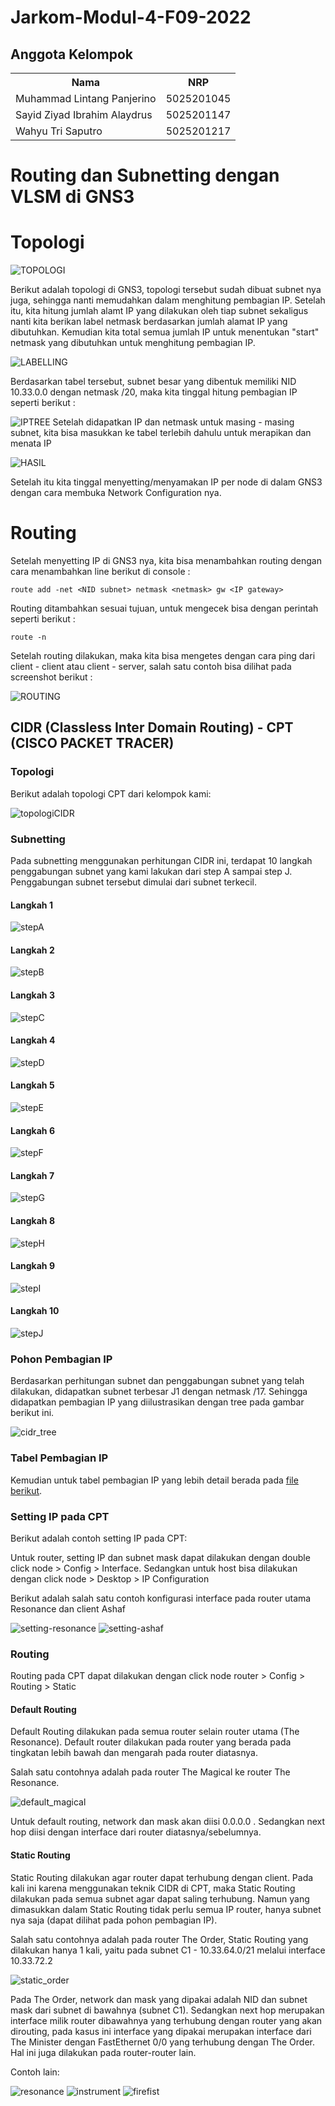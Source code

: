 # Jarkom-Modul-4-F09-2022

## Anggota Kelompok

<table>
    <tr>
	    <th>Nama</th>
        <th>NRP</th>
    </tr>
    <tr>
        <td>Muhammad Lintang Panjerino</td>
        <td>5025201045</td>
    </tr>
    <tr>
        <td>Sayid Ziyad Ibrahim Alaydrus</td>
        <td>5025201147</td>
    </tr>
    <tr>
        <td>Wahyu Tri Saputro</td>
        <td>5025201217</td>
    </tr>
<table>

# Routing dan Subnetting dengan VLSM di GNS3

# Topologi

![TOPOLOGI](img/VLSM/Topologi.png)

Berikut adalah topologi di GNS3, topologi tersebut sudah dibuat subnet nya juga, sehingga nanti memudahkan dalam menghitung pembagian IP. Setelah itu, kita hitung jumlah alamt IP yang dilakukan oleh tiap subnet sekaligus nanti kita berikan label netmask berdasarkan jumlah alamat IP yang dibutuhkan. Kemudian kita total semua jumlah IP untuk menentukan "start" netmask yang dibutuhkan untuk menghitung pembagian IP.

![LABELLING](img/VLSM/IP.png)

Berdasarkan tabel tersebut, subnet besar yang dibentuk memiliki NID 10.33.0.0 dengan netmask /20, maka kita tinggal hitung pembagian IP seperti berikut :

![IPTREE](img/VLSM/IPTree.png)
Setelah didapatkan IP dan netmask untuk masing - masing subnet, kita bisa masukkan ke tabel terlebih dahulu untuk merapikan dan menata IP

![HASIL](img/VLSM/HasilPerhitungan.png)

Setelah itu kita tinggal menyetting/menyamakan IP per node di dalam GNS3 dengan cara membuka Network Configuration nya.

# Routing

Setelah menyetting IP di GNS3 nya, kita bisa menambahkan routing dengan cara menambahkan line berikut di console :

`route add -net <NID subnet> netmask <netmask> gw <IP gateway>`

Routing ditambahkan sesuai tujuan, untuk mengecek bisa dengan perintah seperti berikut :

`route -n`

Setelah routing dilakukan, maka kita bisa mengetes dengan cara ping dari client - client atau client - server, salah satu contoh bisa dilihat pada screenshot berikut :

![ROUTING](img/VLSM/Routing.png)

## CIDR (Classless Inter Domain Routing) - CPT (CISCO PACKET TRACER)

### Topologi

Berikut adalah topologi CPT dari kelompok kami:

![topologiCIDR](/img/CIDR/TopologiCIDR.png)

### Subnetting

Pada subnetting menggunakan perhitungan CIDR ini, terdapat 10 langkah penggabungan subnet yang kami lakukan dari step A sampai step J. Penggabungan subnet tersebut dimulai dari subnet terkecil.

#### Langkah 1

![stepA](/img/CIDR/stepA.png)

#### Langkah 2

![stepB](/img/CIDR/stepB.png)

#### Langkah 3

![stepC](/img/CIDR/stepC.png)

#### Langkah 4

![stepD](/img/CIDR/stepD.png)

#### Langkah 5

![stepE](/img/CIDR/stepE.png)

#### Langkah 6

![stepF](/img/CIDR/stepF.png)

#### Langkah 7

![stepG](/img/CIDR/stepG.png)

#### Langkah 8

![stepH](/img/CIDR/stepH.png)

#### Langkah 9

![stepI](/img/CIDR/stepI.png)

#### Langkah 10

![stepJ](/img/CIDR/stepJ.png)

### Pohon Pembagian IP

Berdasarkan perhitungan subnet dan penggabungan subnet yang telah dilakukan, didapatkan subnet terbesar J1 dengan netmask /17. Sehingga didapatkan pembagian IP yang diilustrasikan dengan tree pada gambar berikut ini.

![cidr_tree](/img/CIDR/treeCIDR.png)

### Tabel Pembagian IP

Kemudian untuk tabel pembagian IP yang lebih detail berada pada <a href="/Tabel%20Pembagian%20IP%20CIDR.pdf">file berikut</a>.

### Setting IP pada CPT

Berikut adalah contoh setting IP pada CPT:

Untuk router, setting IP dan subnet mask dapat dilakukan dengan double click node > Config > Interface. Sedangkan untuk host bisa dilakukan dengan click node > Desktop > IP Configuration

Berikut adalah salah satu contoh konfigurasi interface pada router utama Resonance dan client Ashaf

![setting-resonance](/img/CIDR/setting_router.png)
![setting-ashaf](/img/CIDR/setting_client.png)

### Routing

Routing pada CPT dapat dilakukan dengan click node router > Config > Routing > Static

#### Default Routing

Default Routing dilakukan pada semua router selain router utama (The Resonance). Default router dilakukan pada router yang berada pada tingkatan lebih bawah dan mengarah pada router diatasnya.

Salah satu contohnya adalah pada router The Magical ke router The Resonance.

![default_magical](/img/CIDR/defaul_routing.png)

Untuk default routing, network dan mask akan diisi 0.0.0.0 . Sedangkan next hop diisi dengan interface dari router diatasnya/sebelumnya.

#### Static Routing

Static Routing dilakukan agar router dapat terhubung dengan client. Pada kali ini karena menggunakan teknik CIDR di CPT, maka Static Routing dilakukan pada semua subnet agar dapat saling terhubung. Namun yang dimasukkan dalam Static Routing tidak perlu semua IP router, hanya subnet nya saja (dapat dilihat pada pohon pembagian IP).

Salah satu contohnya adalah pada router The Order, Static Routing yang dilakukan hanya 1 kali, yaitu pada subnet C1 - 10.33.64.0/21 melalui interface 10.33.72.2

![static_order](/img/CIDR/static_routing.png)

Pada The Order, network dan mask yang dipakai adalah NID dan subnet mask dari subnet di bawahnya (subnet C1). Sedangkan next hop merupakan interface milik router dibawahnya yang terhubung dengan router yang akan dirouting, pada kasus ini interface yang dipakai merupakan interface dari The Minister dengan FastEthernet 0/0 yang terhubung dengan The Order. Hal ini juga dilakukan pada router-router lain.

Contoh lain:

![resonance](/img/CIDR/resonance.png)
![instrument](/img/CIDR/instrument.png)
![firefist](/img/CIDR/firefist.png)
